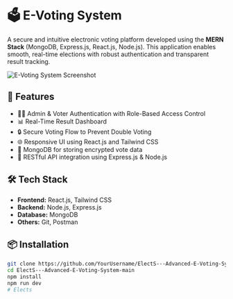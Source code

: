 # 🗳️ E-Voting System

A secure and intuitive electronic voting platform developed using the **MERN Stack** (MongoDB, Express.js, React.js, Node.js). This application enables smooth, real-time elections with robust authentication and transparent result tracking.

![E-Voting System Screenshot](https://via.placeholder.com/800x400.png?text=E-Voting+System+Screenshot)

## 🚀 Features

- 🧑‍⚖️ Admin & Voter Authentication with Role-Based Access Control  
- 📊 Real-Time Result Dashboard  
- 🔒 Secure Voting Flow to Prevent Double Voting  
- 🌐 Responsive UI using React.js and Tailwind CSS  
- 🧮 MongoDB for storing encrypted vote data  
- 📡 RESTful API integration using Express.js & Node.js

## 🛠️ Tech Stack

- **Frontend:** React.js, Tailwind CSS  
- **Backend:** Node.js, Express.js  
- **Database:** MongoDB  
- **Others:** Git, Postman

## 📦 Installation

```bash
git clone https://github.com/YourUsername/ElectS---Advanced-E-Voting-System-main.git
cd ElectS---Advanced-E-Voting-System-main
npm install
npm run dev
# Elects
